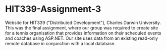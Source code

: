# HIT339-Assignment-3
Website for HIT339 ("Distributed Development"), Charles Darwin University. This was the final assignment, where our group was required to create site for a tennis organisation that provides information on their scheduled events and coaches using ASP.NET. Our site uses data from an existing read-only remote database in conjunction with a local database.
